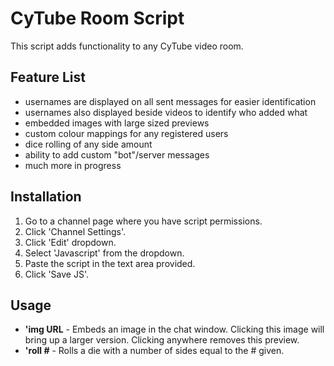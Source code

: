 # CyTube Room Script

This script adds functionality to any CyTube video room. 

## Feature List
- usernames are displayed on all sent messages for easier identification
- usernames also displayed beside videos to identify who added what
- embedded images with large sized previews
- custom colour mappings for any registered users
- dice rolling of any side amount
- ability to add custom "bot"/server messages
- much more in progress

## Installation
1. Go to a channel page where you have script permissions.
2. Click 'Channel Settings'.
3. Click 'Edit' dropdown.
4. Select 'Javascript' from the dropdown.
5. Paste the script in the text area provided.
6. Click 'Save JS'.

## Usage

- **'img URL** - Embeds an image in the chat window. Clicking this image will bring up a larger version. Clicking anywhere removes this preview.
- **'roll #** - Rolls a die with a number of sides equal to the # given.

